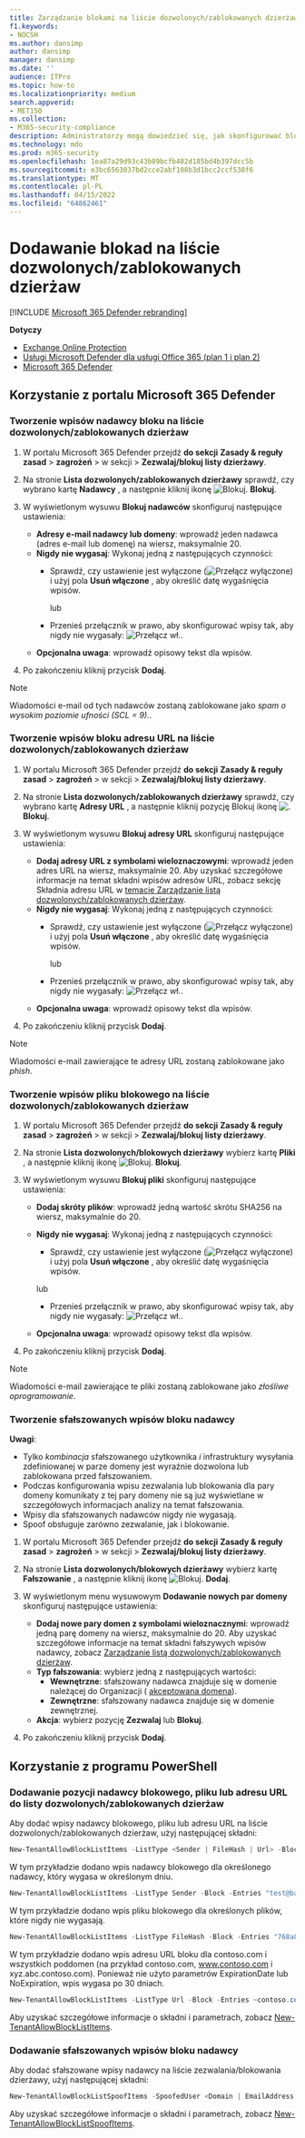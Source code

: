 ```yaml
---
title: Zarządzanie blokami na liście dozwolonych/zablokowanych dzierżaw
f1.keywords:
- NOCSH
ms.author: dansimp
author: dansimp
manager: dansimp
ms.date: ''
audience: ITPro
ms.topic: how-to
ms.localizationpriority: medium
search.appverid:
- MET150
ms.collection:
- M365-security-compliance
description: Administratorzy mogą dowiedzieć się, jak skonfigurować bloki na liście dozwolonych/zablokowanych dzierżaw w portalu zabezpieczeń.
ms.technology: mdo
ms.prod: m365-security
ms.openlocfilehash: 1ea87a29d93c43b89bcfb482d185bd4b397dcc5b
ms.sourcegitcommit: e3bc6563037bd2cce2abf108b3d1bcc2ccf538f6
ms.translationtype: MT
ms.contentlocale: pl-PL
ms.lasthandoff: 04/15/2022
ms.locfileid: "64862461"
---
```

# <a name="add-blocks-in-the-tenant-allowblock-list"></a>Dodawanie blokad na liście dozwolonych/zablokowanych dzierżaw

[!INCLUDE [Microsoft 365 Defender rebranding](../includes/microsoft-defender-for-office.md)]

**Dotyczy**
- [Exchange Online Protection](exchange-online-protection-overview.md)
- [Usługi Microsoft Defender dla usługi Office 365 (plan 1 i plan 2)](defender-for-office-365.md)
- [Microsoft 365 Defender](../defender/microsoft-365-defender.md)

## <a name="use-the-microsoft-365-defender-portal"></a>Korzystanie z portalu Microsoft 365 Defender 

### <a name="create-block-sender-entries-in-the-tenant-allowblock-list"></a>Tworzenie wpisów nadawcy bloku na liście dozwolonych/zablokowanych dzierżaw

1. W portalu Microsoft 365 Defender przejdź **do sekcji** **Zasady & reguły zasad** \> **zagrożeń** \> w sekcji \> **Zezwalaj/blokuj listy dzierżawy**.

2. Na stronie **Lista dozwolonych/zablokowanych dzierżawy** sprawdź, czy wybrano kartę **Nadawcy** , a następnie kliknij ikonę ![Blokuj.](../../media/m365-cc-sc-create-icon.png) **Blokuj**.

3. W wyświetlonym wysuwu **Blokuj nadawców** skonfiguruj następujące ustawienia:
   - **Adresy e-mail nadawcy lub domeny**: wprowadź jeden nadawca (adres e-mail lub domenę) na wiersz, maksymalnie 20.
   - **Nigdy nie wygasaj**: Wykonaj jedną z następujących czynności:
     - Sprawdź, czy ustawienie jest wyłączone (![Przełącz wyłączone](../../media/scc-toggle-off.png)) i użyj pola **Usuń włączone** , aby określić datę wygaśnięcia wpisów.

       lub

     - Przenieś przełącznik w prawo, aby skonfigurować wpisy tak, aby nigdy nie wygasały: ![Przełącz wł.](../../media/scc-toggle-on.png).
   - **Opcjonalna uwaga**: wprowadź opisowy tekst dla wpisów.

4. Po zakończeniu kliknij przycisk **Dodaj**.

> [!NOTE]
> Wiadomości e-mail od tych nadawców zostaną zablokowane jako *spam o wysokim poziomie ufności (SCL = 9).*. 

### <a name="create-block-url-entries-in-the-tenant-allowblock-list"></a>Tworzenie wpisów bloku adresu URL na liście dozwolonych/zablokowanych dzierżaw

1. W portalu Microsoft 365 Defender przejdź **do sekcji** **Zasady & reguły zasad** \> **zagrożeń** \> w sekcji \> **Zezwalaj/blokuj listy dzierżawy**.

2. Na stronie **Lista dozwolonych/zablokowanych dzierżawy** sprawdź, czy wybrano kartę **Adresy URL** , a następnie kliknij pozycję Blokuj ikonę ![.](../../media/m365-cc-sc-create-icon.png) **Blokuj**.

3. W wyświetlonym wysuwu **Blokuj adresy URL** skonfiguruj następujące ustawienia:
   - **Dodaj adresy URL z symbolami wieloznaczowymi**: wprowadź jeden adres URL na wiersz, maksymalnie 20. Aby uzyskać szczegółowe informacje na temat składni wpisów adresów URL, zobacz sekcję Składnia adresu URL w [temacie Zarządzanie listą dozwolonych/zablokowanych dzierżaw](tenant-allow-block-list.md).
   - **Nigdy nie wygasaj**: Wykonaj jedną z następujących czynności:
     - Sprawdź, czy ustawienie jest wyłączone (![Przełącz wyłączone](../../media/scc-toggle-off.png)) i użyj pola **Usuń włączone** , aby określić datę wygaśnięcia wpisów.

       lub

     - Przenieś przełącznik w prawo, aby skonfigurować wpisy tak, aby nigdy nie wygasały: ![Przełącz wł.](../../media/scc-toggle-on.png).
   - **Opcjonalna uwaga**: wprowadź opisowy tekst dla wpisów.

4. Po zakończeniu kliknij przycisk **Dodaj**.

> [!NOTE]
> Wiadomości e-mail zawierające te adresy URL zostaną zablokowane jako *phish*. 

### <a name="create-block-file-entries-in-the-tenant-allowblock-list"></a>Tworzenie wpisów pliku blokowego na liście dozwolonych/zablokowanych dzierżaw

1. W portalu Microsoft 365 Defender przejdź **do sekcji** **Zasady & reguły zasad** \> **zagrożeń** \> w sekcji \> **Zezwalaj/blokuj listy dzierżawy**.

2. Na stronie **Lista dozwolonych/blokowych dzierżawy** wybierz kartę **Pliki** , a następnie kliknij ikonę ![Blokuj.](../../media/m365-cc-sc-create-icon.png) **Blokuj**.

3. W wyświetlonym wysuwu **Blokuj pliki** skonfiguruj następujące ustawienia:
   - **Dodaj skróty plików**: wprowadź jedną wartość skrótu SHA256 na wiersz, maksymalnie do 20.
   - **Nigdy nie wygasaj**: Wykonaj jedną z następujących czynności:
     - Sprawdź, czy ustawienie jest wyłączone (![Przełącz wyłączone](../../media/scc-toggle-off.png)) i użyj pola **Usuń włączone** , aby określić datę wygaśnięcia wpisów.

     lub

     - Przenieś przełącznik w prawo, aby skonfigurować wpisy tak, aby nigdy nie wygasały: ![Przełącz wł.](../../media/scc-toggle-on.png).
   - **Opcjonalna uwaga**: wprowadź opisowy tekst dla wpisów.

4. Po zakończeniu kliknij przycisk **Dodaj**.

> [!NOTE]
> Wiadomości e-mail zawierające te pliki zostaną zablokowane jako *złośliwe oprogramowanie*. 

### <a name="create-spoofed-sender-block-entries"></a>Tworzenie sfałszowanych wpisów bloku nadawcy

**Uwagi**:

- Tylko _kombinacja_ sfałszowanego użytkownika _i_ infrastruktury wysyłania zdefiniowanej w parze domeny jest wyraźnie dozwolona lub zablokowana przed fałszowaniem.
- Podczas konfigurowania wpisu zezwalania lub blokowania dla pary domeny komunikaty z tej pary domeny nie są już wyświetlane w szczegółowych informacjach analizy na temat fałszowania.
- Wpisy dla sfałszowanych nadawców nigdy nie wygasają.
- Spoof obsługuje zarówno zezwalanie, jak i blokowanie.

1. W portalu Microsoft 365 Defender przejdź **do sekcji** **Zasady & reguły zasad** \> **zagrożeń** \> w sekcji \> **Zezwalaj/blokuj listy dzierżawy**.

2. Na stronie **Lista dozwolonych/blokowych dzierżawy** wybierz kartę **Fałszowanie** , a następnie kliknij ikonę ![Blokuj.](../../media/m365-cc-sc-create-icon.png) **Dodaj**.

3. W wyświetlonym menu wysuwowym **Dodawanie nowych par domeny** skonfiguruj następujące ustawienia:
   - **Dodaj nowe pary domen z symbolami wieloznacznymi**: wprowadź jedną parę domeny na wiersz, maksymalnie do 20. Aby uzyskać szczegółowe informacje na temat składni fałszywych wpisów nadawcy, zobacz [Zarządzanie listą dozwolonych/zablokowanych dzierżaw](tenant-allow-block-list.md).
   - **Typ fałszowania**: wybierz jedną z następujących wartości:
     - **Wewnętrzne**: sfałszowany nadawca znajduje się w domenie należącej do Organizacji ( [akceptowana domena](/exchange/mail-flow-best-practices/manage-accepted-domains/manage-accepted-domains)).
     - **Zewnętrzne**: sfałszowany nadawca znajduje się w domenie zewnętrznej.
   - **Akcja**: wybierz pozycję **Zezwalaj** lub **Blokuj**.

4. Po zakończeniu kliknij przycisk **Dodaj**.

## <a name="use-powershell"></a>Korzystanie z programu PowerShell

### <a name="add-block-sender-file-or-url-entries-to-the-tenant-allowblock-list"></a>Dodawanie pozycji nadawcy blokowego, pliku lub adresu URL do listy dozwolonych/zablokowanych dzierżaw

Aby dodać wpisy nadawcy blokowego, pliku lub adresu URL na liście dozwolonych/zablokowanych dzierżaw, użyj następującej składni:

```powershell
New-TenantAllowBlockListItems -ListType <Sender | FileHash | Url> -Block -Entries "Value1","Value2",..."ValueN" <-ExpirationDate Date | -NoExpiration> [-Notes <String>]
```

W tym przykładzie dodano wpis nadawcy blokowego dla określonego nadawcy, który wygasa w określonym dniu.

```powershell
New-TenantAllowBlockListItems -ListType Sender -Block -Entries "test@badattackerdomain.com", "test2@anotherattackerdomain.com" -ExpirationDate 8/20/2021
```

W tym przykładzie dodano wpis pliku blokowego dla określonych plików, które nigdy nie wygasają.

```powershell
New-TenantAllowBlockListItems -ListType FileHash -Block -Entries "768a813668695ef2483b2bde7cf5d1b2db0423a0d3e63e498f3ab6f2eb13ea3","2c0a35409ff0873cfa28b70b8224e9aca2362241c1f0ed6f622fef8d4722fd9a" -NoExpiration
```

W tym przykładzie dodano wpis adresu URL bloku dla contoso.com i wszystkich poddomen (na przykład contoso.com, www.contoso.com i xyz.abc.contoso.com). Ponieważ nie użyto parametrów ExpirationDate lub NoExpiration, wpis wygasa po 30 dniach.

```powershell
New-TenantAllowBlockListItems -ListType Url -Block -Entries ~contoso.com
```

Aby uzyskać szczegółowe informacje o składni i parametrach, zobacz [New-TenantAllowBlockListItems](/powershell/module/exchange/new-tenantallowblocklistitems).

### <a name="add-spoofed-sender-block-entries"></a>Dodawanie sfałszowanych wpisów bloku nadawcy 

Aby dodać sfałszowane wpisy nadawcy na liście zezwalania/blokowania dzierżawy, użyj następującej składni:

```powershell
New-TenantAllowBlockListSpoofItems -SpoofedUser <Domain | EmailAddress | *> -SendingInfrastructure <Domain | IPAddress/24> -SpoofType <External | Internal> -Action <Allow | Block>
```

Aby uzyskać szczegółowe informacje o składni i parametrach, zobacz [New-TenantAllowBlockListSpoofItems](/powershell/module/exchange/new-tenantallowblocklistspoofitems).
